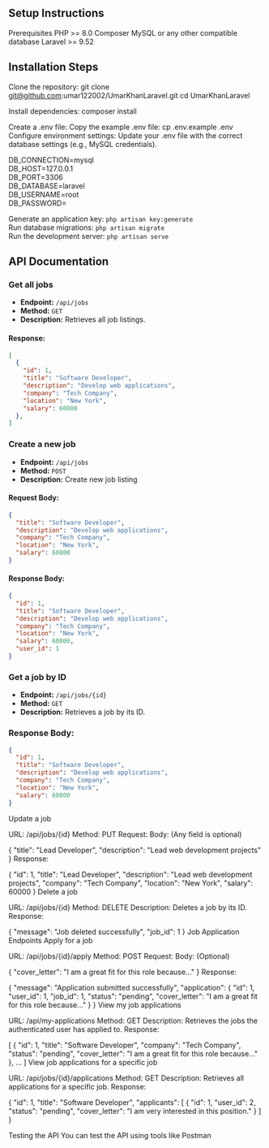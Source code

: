 ## Setup Instructions
Prerequisites
PHP >= 8.0
Composer
MySQL or any other compatible database
Laravel >= 9.52

## Installation Steps

Clone the repository:
git clone git@github.com:umar122002/UmarKhanLaravel.git
cd UmarKhanLaravel

Install dependencies:
composer install

Create a .env file: Copy the example .env file:
cp .env.example .env
Configure environment settings: Update your .env file with the correct database settings (e.g., MySQL credentials).

DB_CONNECTION=mysql<br>
DB_HOST=127.0.0.1<br>
DB_PORT=3306<br>
DB_DATABASE=laravel<br>
DB_USERNAME=root<br>
DB_PASSWORD=<br>


Generate an application key: `php artisan key:generate`<br>
Run database migrations: `php artisan migrate`<br>
Run the development server: `php artisan serve`

## API Documentation
### Get all jobs
- **Endpoint:** `/api/jobs`
- **Method:** `GET`
- **Description:** Retrieves all job listings.
#### Response:
```json
[
  {
    "id": 1,
    "title": "Software Developer",
    "description": "Develop web applications",
    "company": "Tech Company",
    "location": "New York",
    "salary": 60000
  },
]
```

### Create a new job

- **Endpoint:** `/api/jobs`
- **Method:** `POST`
- **Description:** Create new job listing
 #### Request Body:
```json
{
  "title": "Software Developer",
  "description": "Develop web applications",
  "company": "Tech Company",
  "location": "New York",
  "salary": 60000
}
```
#### Response Body:
```json
{
  "id": 1,
  "title": "Software Developer",
  "description": "Develop web applications",
  "company": "Tech Company",
  "location": "New York",
  "salary": 60000,
  "user_id": 1
}
```
### Get a job by ID

- **Endpoint:** `/api/jobs/{id}`
- **Method:** `GET`
- **Description:** Retrieves a job by its ID.
### Response Body:
```json
{
  "id": 1,
  "title": "Software Developer",
  "description": "Develop web applications",
  "company": "Tech Company",
  "location": "New York",
  "salary": 60000
}
```
Update a job

URL: /api/jobs/{id}
Method: PUT
Request:
Body: (Any field is optional)

{
  "title": "Lead Developer",
  "description": "Lead web development projects"
}
Response:

{
  "id": 1,
  "title": "Lead Developer",
  "description": "Lead web development projects",
  "company": "Tech Company",
  "location": "New York",
  "salary": 60000
}
Delete a job

URL: /api/jobs/{id}
Method: DELETE
Description: Deletes a job by its ID.
Response:

{
  "message": "Job deleted successfully",
  "job_id": 1
}
Job Application Endpoints
Apply for a job

URL: /api/jobs/{id}/apply
Method: POST
Request:
Body: (Optional)

{
  "cover_letter": "I am a great fit for this role because..."
}
Response:

{
  "message": "Application submitted successfully",
  "application": {
    "id": 1,
    "user_id": 1,
    "job_id": 1,
    "status": "pending",
    "cover_letter": "I am a great fit for this role because..."
  }
}
View my job applications

URL: /api/my-applications
Method: GET
Description: Retrieves the jobs the authenticated user has applied to.
Response:

[
  {
    "id": 1,
    "title": "Software Developer",
    "company": "Tech Company",
    "status": "pending",
    "cover_letter": "I am a great fit for this role because..."
  },
  ...
]
View job applications for a specific job

URL: /api/jobs/{id}/applications
Method: GET
Description: Retrieves all applications for a specific job.
Response:

{
  "id": 1,
  "title": "Software Developer",
  "applicants": [
    {
      "id": 1,
      "user_id": 2,
      "status": "pending",
      "cover_letter": "I am very interested in this position."
    }
  ]
}

Testing the API
You can test the API using tools like Postman
